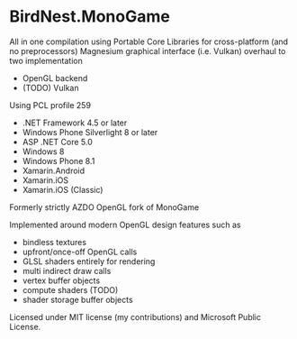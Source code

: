 # BirdNest.MonoGame

All in one compilation using Portable Core Libraries for cross-platform (and no preprocessors)
Magnesium graphical interface (i.e. Vulkan) overhaul to two implementation
 - OpenGL backend
 - (TODO) Vulkan 

Using PCL profile 259
 - .NET Framework 4.5 or later
 - Windows Phone Silverlight 8 or later 
 - ASP .NET Core 5.0
 - Windows 8
 - Windows Phone 8.1
 - Xamarin.Android
 - Xamarin.iOS
 - Xamarin.iOS (Classic) 
 
Formerly strictly AZDO OpenGL fork of MonoGame

Implemented around modern OpenGL design features such as
 - bindless textures 
 - upfront/once-off OpenGL calls
 - GLSL shaders entirely for rendering
 - multi indirect draw calls
 - vertex buffer objects
 - compute shaders (TODO)
 - shader storage buffer objects 

Licensed under MIT license (my contributions) and Microsoft Public License.